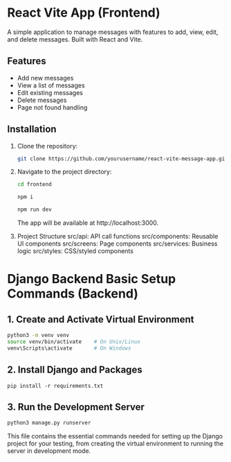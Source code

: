 # React Vite App (Frontend)

A simple application to manage messages with features to add, view, edit, and delete messages. Built with React and Vite.

## Features

- Add new messages
- View a list of messages
- Edit existing messages
- Delete messages
- Page not found handling

## Installation

1. Clone the repository:

   ```bash
   git clone https://github.com/yourusername/react-vite-message-app.git
   ```

2. Navigate to the project directory:

   ```bash
   cd frontend
   ```

   ```bash
   npm i
   ```

   ```bash
   npm run dev
   ```

   The app will be available at http://localhost:3000.

3. Project Structure
   src/api: API call functions
   src/components: Reusable UI components
   src/screens: Page components
   src/services: Business logic
   src/styles: CSS/styled components

# Django Backend Basic Setup Commands (Backend)

## 1. Create and Activate Virtual Environment

```bash
python3 -m venv venv
source venv/bin/activate    # On Unix/Linux
venv\Scripts\activate       # On Windows
```

## 2. Install Django and Packages

```
pip install -r requirements.txt
```

## 3. Run the Development Server

```bash
python3 manage.py runserver
```

This file contains the essential commands needed for setting up the Django project for your testing, from creating the virtual environment to running the server in development mode.
